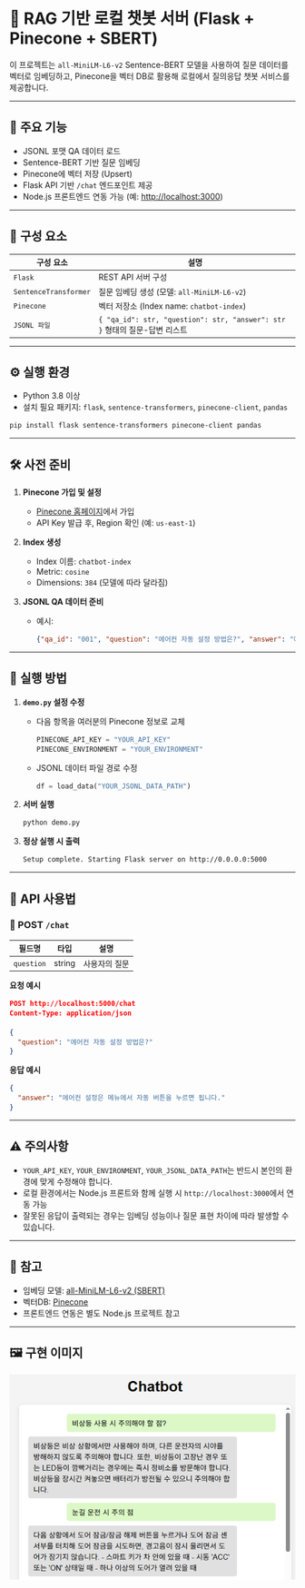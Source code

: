 # 🧠 RAG 기반 로컬 챗봇 서버 (Flask + Pinecone + SBERT)

이 프로젝트는 `all-MiniLM-L6-v2` Sentence-BERT 모델을 사용하여 질문 데이터를 벡터로 임베딩하고, Pinecone을 벡터 DB로 활용해 로컬에서 질의응답 챗봇 서비스를 제공합니다.

---

## 📌 주요 기능

* JSONL 포맷 QA 데이터 로드
* Sentence-BERT 기반 질문 임베딩
* Pinecone에 벡터 저장 (Upsert)
* Flask API 기반 `/chat` 엔드포인트 제공
* Node.js 프론트엔드 연동 가능 (예: [http://localhost:3000](http://localhost:3000))

---

## 🧩 구성 요소

| 구성 요소                 | 설명                                                               |
| --------------------- | ---------------------------------------------------------------- |
| `Flask`               | REST API 서버 구성                                                   |
| `SentenceTransformer` | 질문 임베딩 생성 (모델: `all-MiniLM-L6-v2`)                               |
| `Pinecone`            | 벡터 저장소 (Index name: `chatbot-index`)                             |
| `JSONL 파일`            | `{ "qa_id": str, "question": str, "answer": str }` 형태의 질문-답변 리스트 |

---

## ⚙️ 실행 환경

* Python 3.8 이상
* 설치 필요 패키지: `flask`, `sentence-transformers`, `pinecone-client`, `pandas`

```bash
pip install flask sentence-transformers pinecone-client pandas
```

---

## 🛠️ 사전 준비

1. **Pinecone 가입 및 설정**

   * [Pinecone 홈페이지](https://www.pinecone.io)에서 가입
   * API Key 발급 후, Region 확인 (예: `us-east-1`)

2. **Index 생성**

   * Index 이름: `chatbot-index`
   * Metric: `cosine`
   * Dimensions: `384` (모델에 따라 달라짐)

3. **JSONL QA 데이터 준비**

   * 예시:

     ```json
     {"qa_id": "001", "question": "에어컨 자동 설정 방법은?", "answer": "에어컨 설정은 메뉴에서 자동 버튼을 누르면 됩니다."}
     ```

---

## 🚀 실행 방법

1. **`demo.py` 설정 수정**

   * 다음 항목을 여러분의 Pinecone 정보로 교체

     ```python
     PINECONE_API_KEY = "YOUR_API_KEY"
     PINECONE_ENVIRONMENT = "YOUR_ENVIRONMENT"
     ```
   * JSONL 데이터 파일 경로 수정

     ```python
     df = load_data("YOUR_JSONL_DATA_PATH")
     ```

2. **서버 실행**

   ```bash
   python demo.py
   ```

3. **정상 실행 시 출력**

   ```bash
   Setup complete. Starting Flask server on http://0.0.0.0:5000
   ```

---

## 💬 API 사용법

### 🔗 POST `/chat`

| 필드명        | 타입     | 설명      |
| ---------- | ------ | ------- |
| `question` | string | 사용자의 질문 |

**요청 예시**

```json
POST http://localhost:5000/chat
Content-Type: application/json

{
  "question": "에어컨 자동 설정 방법은?"
}
```

**응답 예시**

```json
{
  "answer": "에어컨 설정은 메뉴에서 자동 버튼을 누르면 됩니다."
}
```

---

## ⚠️ 주의사항

* `YOUR_API_KEY`, `YOUR_ENVIRONMENT`, `YOUR_JSONL_DATA_PATH`는 반드시 본인의 환경에 맞게 수정해야 합니다.
* 로컬 환경에서는 Node.js 프론트와 함께 실행 시 `http://localhost:3000`에서 연동 가능
* 잘못된 응답이 출력되는 경우는 임베딩 성능이나 질문 표현 차이에 따라 발생할 수 있습니다.

---

## 📎 참고

* 임베딩 모델: [all-MiniLM-L6-v2 (SBERT)](https://www.sbert.net/docs/pretrained_models.html)
* 벡터DB: [Pinecone](https://www.pinecone.io/)
* 프론트엔드 연동은 별도 Node.js 프로젝트 참고

---

## 🖼 구현 이미지

![demo 이미지](./demoimg.png)
